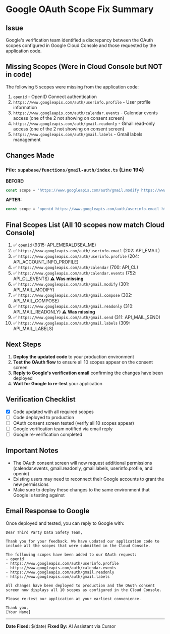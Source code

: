 # Google OAuth Scope Fix Summary

## Issue
Google's verification team identified a discrepancy between the OAuth scopes configured in Google Cloud Console and those requested by the application code.

## Missing Scopes (Were in Cloud Console but NOT in code)
The following 5 scopes were missing from the application code:

1. `openid` - OpenID Connect authentication
2. `https://www.googleapis.com/auth/userinfo.profile` - User profile information
3. `https://www.googleapis.com/auth/calendar.events` - Calendar events access (one of the 2 not showing on consent screen)
4. `https://www.googleapis.com/auth/gmail.readonly` - Gmail read-only access (one of the 2 not showing on consent screen)
5. `https://www.googleapis.com/auth/gmail.labels` - Gmail labels management

## Changes Made

### File: `supabase/functions/gmail-auth/index.ts` (Line 194)

**BEFORE:**
```typescript
const scope = 'https://www.googleapis.com/auth/gmail.modify https://www.googleapis.com/auth/gmail.send https://www.googleapis.com/auth/gmail.compose https://www.googleapis.com/auth/calendar https://www.googleapis.com/auth/userinfo.email';
```

**AFTER:**
```typescript
const scope = 'openid https://www.googleapis.com/auth/userinfo.email https://www.googleapis.com/auth/userinfo.profile https://www.googleapis.com/auth/calendar https://www.googleapis.com/auth/calendar.events https://www.googleapis.com/auth/gmail.modify https://www.googleapis.com/auth/gmail.compose https://www.googleapis.com/auth/gmail.readonly https://www.googleapis.com/auth/gmail.send https://www.googleapis.com/auth/gmail.labels';
```

## Final Scopes List (All 10 scopes now match Cloud Console)

1. ✅ `openid` (9315: API_EMERALDSEA_ME)
2. ✅ `https://www.googleapis.com/auth/userinfo.email` (202: API_EMAIL)
3. ✅ `https://www.googleapis.com/auth/userinfo.profile` (204: API_ACCOUNT_INFO_PROFILE)
4. ✅ `https://www.googleapis.com/auth/calendar` (700: API_CL)
5. ✅ `https://www.googleapis.com/auth/calendar.events` (752: API_CL_EVENTS) ⚠️ **Was missing**
6. ✅ `https://www.googleapis.com/auth/gmail.modify` (301: API_MAIL_MODIFY)
7. ✅ `https://www.googleapis.com/auth/gmail.compose` (302: API_MAIL_COMPOSE)
8. ✅ `https://www.googleapis.com/auth/gmail.readonly` (310: API_MAIL_READONLY) ⚠️ **Was missing**
9. ✅ `https://www.googleapis.com/auth/gmail.send` (311: API_MAIL_SEND)
10. ✅ `https://www.googleapis.com/auth/gmail.labels` (309: API_MAIL_LABELS)

## Next Steps

1. **Deploy the updated code** to your production environment
2. **Test the OAuth flow** to ensure all 10 scopes appear on the consent screen
3. **Reply to Google's verification email** confirming the changes have been deployed
4. **Wait for Google to re-test** your application

## Verification Checklist

- [x] Code updated with all required scopes
- [ ] Code deployed to production
- [ ] OAuth consent screen tested (verify all 10 scopes appear)
- [ ] Google verification team notified via email reply
- [ ] Google re-verification completed

## Important Notes

- The OAuth consent screen will now request additional permissions (calendar.events, gmail.readonly, gmail.labels, userinfo.profile, and openid)
- Existing users may need to reconnect their Google accounts to grant the new permissions
- Make sure to deploy these changes to the same environment that Google is testing against

## Email Response to Google

Once deployed and tested, you can reply to Google with:

```
Dear Third Party Data Safety Team,

Thank you for your feedback. We have updated our application code to include all the scopes that were submitted in the Cloud Console.

The following scopes have been added to our OAuth request:
- openid
- https://www.googleapis.com/auth/userinfo.profile
- https://www.googleapis.com/auth/calendar.events
- https://www.googleapis.com/auth/gmail.readonly
- https://www.googleapis.com/auth/gmail.labels

All changes have been deployed to production and the OAuth consent screen now displays all 10 scopes as configured in the Cloud Console.

Please re-test our application at your earliest convenience.

Thank you,
[Your Name]
```

---

**Date Fixed:** $(date)
**Fixed By:** AI Assistant via Cursor




